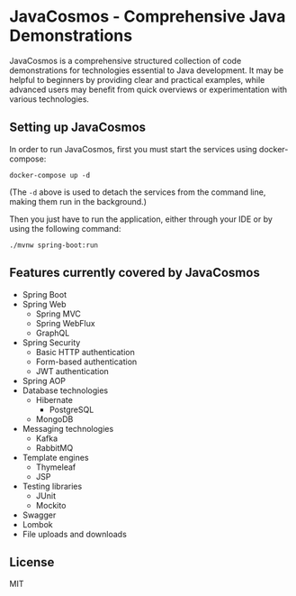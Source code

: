 # JavaCosmos - Comprehensive Java Demonstrations

JavaCosmos is a comprehensive structured collection of code demonstrations for technologies essential to Java development. It may be helpful to beginners by providing clear and practical examples, while advanced users may benefit from quick overviews or experimentation with various technologies.

## Setting up JavaCosmos

In order to run JavaCosmos, first you must start the services using docker-compose:

```
docker-compose up -d
```

(The `-d` above is used to detach the services from the command line, making them run in the background.)

Then you just have to run the application, either through your IDE or by using the following command:

```
./mvnw spring-boot:run
```

## Features currently covered by JavaCosmos

- Spring Boot
- Spring Web
  - Spring MVC
  - Spring WebFlux
  - GraphQL
- Spring Security
  - Basic HTTP authentication
  - Form-based authentication
  - JWT authentication
- Spring AOP
- Database technologies
  - Hibernate
    - PostgreSQL
  - MongoDB
- Messaging technologies
  - Kafka
  - RabbitMQ
- Template engines
  - Thymeleaf
  - JSP
- Testing libraries
  - JUnit
  - Mockito
- Swagger
- Lombok
- File uploads and downloads

## License

MIT
